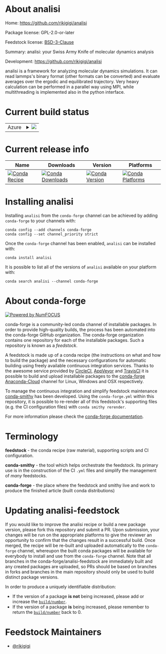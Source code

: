 About analisi
=============

Home: https://github.com/rikigigi/analisi

Package license: GPL-2.0-or-later

Feedstock license: [BSD-3-Clause](https://github.com/conda-forge/analisi-feedstock/blob/master/LICENSE.txt)

Summary: analisi: your Swiss Army Knife of molecular dynamics analysis

Development: https://github.com/rikigigi/analisi

analisi is a framework for analyzing molecular dynamics simulations.
It can read lammps's binary format (other formats can be converted)
and evaluate averages over the ergodic and equilibrated trajectory.
Very heavy calculation can be performed in a parallel way using
MPI, while multithreading is implemented also in the python interface.


Current build status
====================


<table>
    
  <tr>
    <td>Azure</td>
    <td>
      <details>
        <summary>
          <a href="https://dev.azure.com/conda-forge/feedstock-builds/_build/latest?definitionId=12226&branchName=master">
            <img src="https://dev.azure.com/conda-forge/feedstock-builds/_apis/build/status/analisi-feedstock?branchName=master">
          </a>
        </summary>
        <table>
          <thead><tr><th>Variant</th><th>Status</th></tr></thead>
          <tbody><tr>
              <td>linux_64_mpimpichpython3.7.____cpythonpython_implcpython</td>
              <td>
                <a href="https://dev.azure.com/conda-forge/feedstock-builds/_build/latest?definitionId=12226&branchName=master">
                  <img src="https://dev.azure.com/conda-forge/feedstock-builds/_apis/build/status/analisi-feedstock?branchName=master&jobName=linux&configuration=linux_64_mpimpichpython3.7.____cpythonpython_implcpython" alt="variant">
                </a>
              </td>
            </tr><tr>
              <td>linux_64_mpimpichpython3.8.____cpythonpython_implcpython</td>
              <td>
                <a href="https://dev.azure.com/conda-forge/feedstock-builds/_build/latest?definitionId=12226&branchName=master">
                  <img src="https://dev.azure.com/conda-forge/feedstock-builds/_apis/build/status/analisi-feedstock?branchName=master&jobName=linux&configuration=linux_64_mpimpichpython3.8.____cpythonpython_implcpython" alt="variant">
                </a>
              </td>
            </tr><tr>
              <td>linux_64_mpimpichpython3.9.____cpythonpython_implcpython</td>
              <td>
                <a href="https://dev.azure.com/conda-forge/feedstock-builds/_build/latest?definitionId=12226&branchName=master">
                  <img src="https://dev.azure.com/conda-forge/feedstock-builds/_apis/build/status/analisi-feedstock?branchName=master&jobName=linux&configuration=linux_64_mpimpichpython3.9.____cpythonpython_implcpython" alt="variant">
                </a>
              </td>
            </tr><tr>
              <td>linux_64_mpiopenmpipython3.7.____cpythonpython_implcpython</td>
              <td>
                <a href="https://dev.azure.com/conda-forge/feedstock-builds/_build/latest?definitionId=12226&branchName=master">
                  <img src="https://dev.azure.com/conda-forge/feedstock-builds/_apis/build/status/analisi-feedstock?branchName=master&jobName=linux&configuration=linux_64_mpiopenmpipython3.7.____cpythonpython_implcpython" alt="variant">
                </a>
              </td>
            </tr><tr>
              <td>linux_64_mpiopenmpipython3.8.____cpythonpython_implcpython</td>
              <td>
                <a href="https://dev.azure.com/conda-forge/feedstock-builds/_build/latest?definitionId=12226&branchName=master">
                  <img src="https://dev.azure.com/conda-forge/feedstock-builds/_apis/build/status/analisi-feedstock?branchName=master&jobName=linux&configuration=linux_64_mpiopenmpipython3.8.____cpythonpython_implcpython" alt="variant">
                </a>
              </td>
            </tr><tr>
              <td>linux_64_mpiopenmpipython3.9.____cpythonpython_implcpython</td>
              <td>
                <a href="https://dev.azure.com/conda-forge/feedstock-builds/_build/latest?definitionId=12226&branchName=master">
                  <img src="https://dev.azure.com/conda-forge/feedstock-builds/_apis/build/status/analisi-feedstock?branchName=master&jobName=linux&configuration=linux_64_mpiopenmpipython3.9.____cpythonpython_implcpython" alt="variant">
                </a>
              </td>
            </tr><tr>
              <td>linux_aarch64_mpimpichpython3.7.____cpythonpython_implcpython</td>
              <td>
                <a href="https://dev.azure.com/conda-forge/feedstock-builds/_build/latest?definitionId=12226&branchName=master">
                  <img src="https://dev.azure.com/conda-forge/feedstock-builds/_apis/build/status/analisi-feedstock?branchName=master&jobName=linux&configuration=linux_aarch64_mpimpichpython3.7.____cpythonpython_implcpython" alt="variant">
                </a>
              </td>
            </tr><tr>
              <td>linux_aarch64_mpimpichpython3.8.____cpythonpython_implcpython</td>
              <td>
                <a href="https://dev.azure.com/conda-forge/feedstock-builds/_build/latest?definitionId=12226&branchName=master">
                  <img src="https://dev.azure.com/conda-forge/feedstock-builds/_apis/build/status/analisi-feedstock?branchName=master&jobName=linux&configuration=linux_aarch64_mpimpichpython3.8.____cpythonpython_implcpython" alt="variant">
                </a>
              </td>
            </tr><tr>
              <td>linux_aarch64_mpimpichpython3.9.____cpythonpython_implcpython</td>
              <td>
                <a href="https://dev.azure.com/conda-forge/feedstock-builds/_build/latest?definitionId=12226&branchName=master">
                  <img src="https://dev.azure.com/conda-forge/feedstock-builds/_apis/build/status/analisi-feedstock?branchName=master&jobName=linux&configuration=linux_aarch64_mpimpichpython3.9.____cpythonpython_implcpython" alt="variant">
                </a>
              </td>
            </tr><tr>
              <td>linux_aarch64_mpiopenmpipython3.7.____cpythonpython_implcpython</td>
              <td>
                <a href="https://dev.azure.com/conda-forge/feedstock-builds/_build/latest?definitionId=12226&branchName=master">
                  <img src="https://dev.azure.com/conda-forge/feedstock-builds/_apis/build/status/analisi-feedstock?branchName=master&jobName=linux&configuration=linux_aarch64_mpiopenmpipython3.7.____cpythonpython_implcpython" alt="variant">
                </a>
              </td>
            </tr><tr>
              <td>linux_aarch64_mpiopenmpipython3.8.____cpythonpython_implcpython</td>
              <td>
                <a href="https://dev.azure.com/conda-forge/feedstock-builds/_build/latest?definitionId=12226&branchName=master">
                  <img src="https://dev.azure.com/conda-forge/feedstock-builds/_apis/build/status/analisi-feedstock?branchName=master&jobName=linux&configuration=linux_aarch64_mpiopenmpipython3.8.____cpythonpython_implcpython" alt="variant">
                </a>
              </td>
            </tr><tr>
              <td>linux_aarch64_mpiopenmpipython3.9.____cpythonpython_implcpython</td>
              <td>
                <a href="https://dev.azure.com/conda-forge/feedstock-builds/_build/latest?definitionId=12226&branchName=master">
                  <img src="https://dev.azure.com/conda-forge/feedstock-builds/_apis/build/status/analisi-feedstock?branchName=master&jobName=linux&configuration=linux_aarch64_mpiopenmpipython3.9.____cpythonpython_implcpython" alt="variant">
                </a>
              </td>
            </tr><tr>
              <td>linux_ppc64le_mpimpichpython3.7.____cpythonpython_implcpython</td>
              <td>
                <a href="https://dev.azure.com/conda-forge/feedstock-builds/_build/latest?definitionId=12226&branchName=master">
                  <img src="https://dev.azure.com/conda-forge/feedstock-builds/_apis/build/status/analisi-feedstock?branchName=master&jobName=linux&configuration=linux_ppc64le_mpimpichpython3.7.____cpythonpython_implcpython" alt="variant">
                </a>
              </td>
            </tr><tr>
              <td>linux_ppc64le_mpimpichpython3.8.____cpythonpython_implcpython</td>
              <td>
                <a href="https://dev.azure.com/conda-forge/feedstock-builds/_build/latest?definitionId=12226&branchName=master">
                  <img src="https://dev.azure.com/conda-forge/feedstock-builds/_apis/build/status/analisi-feedstock?branchName=master&jobName=linux&configuration=linux_ppc64le_mpimpichpython3.8.____cpythonpython_implcpython" alt="variant">
                </a>
              </td>
            </tr><tr>
              <td>linux_ppc64le_mpimpichpython3.9.____cpythonpython_implcpython</td>
              <td>
                <a href="https://dev.azure.com/conda-forge/feedstock-builds/_build/latest?definitionId=12226&branchName=master">
                  <img src="https://dev.azure.com/conda-forge/feedstock-builds/_apis/build/status/analisi-feedstock?branchName=master&jobName=linux&configuration=linux_ppc64le_mpimpichpython3.9.____cpythonpython_implcpython" alt="variant">
                </a>
              </td>
            </tr><tr>
              <td>linux_ppc64le_mpiopenmpipython3.7.____cpythonpython_implcpython</td>
              <td>
                <a href="https://dev.azure.com/conda-forge/feedstock-builds/_build/latest?definitionId=12226&branchName=master">
                  <img src="https://dev.azure.com/conda-forge/feedstock-builds/_apis/build/status/analisi-feedstock?branchName=master&jobName=linux&configuration=linux_ppc64le_mpiopenmpipython3.7.____cpythonpython_implcpython" alt="variant">
                </a>
              </td>
            </tr><tr>
              <td>linux_ppc64le_mpiopenmpipython3.8.____cpythonpython_implcpython</td>
              <td>
                <a href="https://dev.azure.com/conda-forge/feedstock-builds/_build/latest?definitionId=12226&branchName=master">
                  <img src="https://dev.azure.com/conda-forge/feedstock-builds/_apis/build/status/analisi-feedstock?branchName=master&jobName=linux&configuration=linux_ppc64le_mpiopenmpipython3.8.____cpythonpython_implcpython" alt="variant">
                </a>
              </td>
            </tr><tr>
              <td>linux_ppc64le_mpiopenmpipython3.9.____cpythonpython_implcpython</td>
              <td>
                <a href="https://dev.azure.com/conda-forge/feedstock-builds/_build/latest?definitionId=12226&branchName=master">
                  <img src="https://dev.azure.com/conda-forge/feedstock-builds/_apis/build/status/analisi-feedstock?branchName=master&jobName=linux&configuration=linux_ppc64le_mpiopenmpipython3.9.____cpythonpython_implcpython" alt="variant">
                </a>
              </td>
            </tr><tr>
              <td>osx_64_mpimpichpython3.7.____cpythonpython_implcpython</td>
              <td>
                <a href="https://dev.azure.com/conda-forge/feedstock-builds/_build/latest?definitionId=12226&branchName=master">
                  <img src="https://dev.azure.com/conda-forge/feedstock-builds/_apis/build/status/analisi-feedstock?branchName=master&jobName=osx&configuration=osx_64_mpimpichpython3.7.____cpythonpython_implcpython" alt="variant">
                </a>
              </td>
            </tr><tr>
              <td>osx_64_mpimpichpython3.8.____cpythonpython_implcpython</td>
              <td>
                <a href="https://dev.azure.com/conda-forge/feedstock-builds/_build/latest?definitionId=12226&branchName=master">
                  <img src="https://dev.azure.com/conda-forge/feedstock-builds/_apis/build/status/analisi-feedstock?branchName=master&jobName=osx&configuration=osx_64_mpimpichpython3.8.____cpythonpython_implcpython" alt="variant">
                </a>
              </td>
            </tr><tr>
              <td>osx_64_mpimpichpython3.9.____cpythonpython_implcpython</td>
              <td>
                <a href="https://dev.azure.com/conda-forge/feedstock-builds/_build/latest?definitionId=12226&branchName=master">
                  <img src="https://dev.azure.com/conda-forge/feedstock-builds/_apis/build/status/analisi-feedstock?branchName=master&jobName=osx&configuration=osx_64_mpimpichpython3.9.____cpythonpython_implcpython" alt="variant">
                </a>
              </td>
            </tr><tr>
              <td>osx_64_mpiopenmpipython3.7.____cpythonpython_implcpython</td>
              <td>
                <a href="https://dev.azure.com/conda-forge/feedstock-builds/_build/latest?definitionId=12226&branchName=master">
                  <img src="https://dev.azure.com/conda-forge/feedstock-builds/_apis/build/status/analisi-feedstock?branchName=master&jobName=osx&configuration=osx_64_mpiopenmpipython3.7.____cpythonpython_implcpython" alt="variant">
                </a>
              </td>
            </tr><tr>
              <td>osx_64_mpiopenmpipython3.8.____cpythonpython_implcpython</td>
              <td>
                <a href="https://dev.azure.com/conda-forge/feedstock-builds/_build/latest?definitionId=12226&branchName=master">
                  <img src="https://dev.azure.com/conda-forge/feedstock-builds/_apis/build/status/analisi-feedstock?branchName=master&jobName=osx&configuration=osx_64_mpiopenmpipython3.8.____cpythonpython_implcpython" alt="variant">
                </a>
              </td>
            </tr><tr>
              <td>osx_64_mpiopenmpipython3.9.____cpythonpython_implcpython</td>
              <td>
                <a href="https://dev.azure.com/conda-forge/feedstock-builds/_build/latest?definitionId=12226&branchName=master">
                  <img src="https://dev.azure.com/conda-forge/feedstock-builds/_apis/build/status/analisi-feedstock?branchName=master&jobName=osx&configuration=osx_64_mpiopenmpipython3.9.____cpythonpython_implcpython" alt="variant">
                </a>
              </td>
            </tr><tr>
              <td>osx_arm64_mpimpichpython3.8.____cpython</td>
              <td>
                <a href="https://dev.azure.com/conda-forge/feedstock-builds/_build/latest?definitionId=12226&branchName=master">
                  <img src="https://dev.azure.com/conda-forge/feedstock-builds/_apis/build/status/analisi-feedstock?branchName=master&jobName=osx&configuration=osx_arm64_mpimpichpython3.8.____cpython" alt="variant">
                </a>
              </td>
            </tr><tr>
              <td>osx_arm64_mpimpichpython3.9.____cpython</td>
              <td>
                <a href="https://dev.azure.com/conda-forge/feedstock-builds/_build/latest?definitionId=12226&branchName=master">
                  <img src="https://dev.azure.com/conda-forge/feedstock-builds/_apis/build/status/analisi-feedstock?branchName=master&jobName=osx&configuration=osx_arm64_mpimpichpython3.9.____cpython" alt="variant">
                </a>
              </td>
            </tr><tr>
              <td>osx_arm64_mpiopenmpipython3.8.____cpython</td>
              <td>
                <a href="https://dev.azure.com/conda-forge/feedstock-builds/_build/latest?definitionId=12226&branchName=master">
                  <img src="https://dev.azure.com/conda-forge/feedstock-builds/_apis/build/status/analisi-feedstock?branchName=master&jobName=osx&configuration=osx_arm64_mpiopenmpipython3.8.____cpython" alt="variant">
                </a>
              </td>
            </tr><tr>
              <td>osx_arm64_mpiopenmpipython3.9.____cpython</td>
              <td>
                <a href="https://dev.azure.com/conda-forge/feedstock-builds/_build/latest?definitionId=12226&branchName=master">
                  <img src="https://dev.azure.com/conda-forge/feedstock-builds/_apis/build/status/analisi-feedstock?branchName=master&jobName=osx&configuration=osx_arm64_mpiopenmpipython3.9.____cpython" alt="variant">
                </a>
              </td>
            </tr>
          </tbody>
        </table>
      </details>
    </td>
  </tr>
</table>

Current release info
====================

| Name | Downloads | Version | Platforms |
| --- | --- | --- | --- |
| [![Conda Recipe](https://img.shields.io/badge/recipe-analisi-green.svg)](https://anaconda.org/conda-forge/analisi) | [![Conda Downloads](https://img.shields.io/conda/dn/conda-forge/analisi.svg)](https://anaconda.org/conda-forge/analisi) | [![Conda Version](https://img.shields.io/conda/vn/conda-forge/analisi.svg)](https://anaconda.org/conda-forge/analisi) | [![Conda Platforms](https://img.shields.io/conda/pn/conda-forge/analisi.svg)](https://anaconda.org/conda-forge/analisi) |

Installing analisi
==================

Installing `analisi` from the `conda-forge` channel can be achieved by adding `conda-forge` to your channels with:

```
conda config --add channels conda-forge
conda config --set channel_priority strict
```

Once the `conda-forge` channel has been enabled, `analisi` can be installed with:

```
conda install analisi
```

It is possible to list all of the versions of `analisi` available on your platform with:

```
conda search analisi --channel conda-forge
```


About conda-forge
=================

[![Powered by
NumFOCUS](https://img.shields.io/badge/powered%20by-NumFOCUS-orange.svg?style=flat&colorA=E1523D&colorB=007D8A)](https://numfocus.org)

conda-forge is a community-led conda channel of installable packages.
In order to provide high-quality builds, the process has been automated into the
conda-forge GitHub organization. The conda-forge organization contains one repository
for each of the installable packages. Such a repository is known as a *feedstock*.

A feedstock is made up of a conda recipe (the instructions on what and how to build
the package) and the necessary configurations for automatic building using freely
available continuous integration services. Thanks to the awesome service provided by
[CircleCI](https://circleci.com/), [AppVeyor](https://www.appveyor.com/)
and [TravisCI](https://travis-ci.com/) it is possible to build and upload installable
packages to the [conda-forge](https://anaconda.org/conda-forge)
[Anaconda-Cloud](https://anaconda.org/) channel for Linux, Windows and OSX respectively.

To manage the continuous integration and simplify feedstock maintenance
[conda-smithy](https://github.com/conda-forge/conda-smithy) has been developed.
Using the ``conda-forge.yml`` within this repository, it is possible to re-render all of
this feedstock's supporting files (e.g. the CI configuration files) with ``conda smithy rerender``.

For more information please check the [conda-forge documentation](https://conda-forge.org/docs/).

Terminology
===========

**feedstock** - the conda recipe (raw material), supporting scripts and CI configuration.

**conda-smithy** - the tool which helps orchestrate the feedstock.
                   Its primary use is in the construction of the CI ``.yml`` files
                   and simplify the management of *many* feedstocks.

**conda-forge** - the place where the feedstock and smithy live and work to
                  produce the finished article (built conda distributions)


Updating analisi-feedstock
==========================

If you would like to improve the analisi recipe or build a new
package version, please fork this repository and submit a PR. Upon submission,
your changes will be run on the appropriate platforms to give the reviewer an
opportunity to confirm that the changes result in a successful build. Once
merged, the recipe will be re-built and uploaded automatically to the
`conda-forge` channel, whereupon the built conda packages will be available for
everybody to install and use from the `conda-forge` channel.
Note that all branches in the conda-forge/analisi-feedstock are
immediately built and any created packages are uploaded, so PRs should be based
on branches in forks and branches in the main repository should only be used to
build distinct package versions.

In order to produce a uniquely identifiable distribution:
 * If the version of a package **is not** being increased, please add or increase
   the [``build/number``](https://docs.conda.io/projects/conda-build/en/latest/resources/define-metadata.html#build-number-and-string).
 * If the version of a package **is** being increased, please remember to return
   the [``build/number``](https://docs.conda.io/projects/conda-build/en/latest/resources/define-metadata.html#build-number-and-string)
   back to 0.

Feedstock Maintainers
=====================

* [@rikigigi](https://github.com/rikigigi/)

